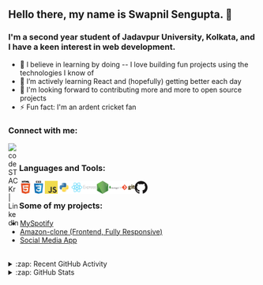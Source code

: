 ## Hello there, my name is Swapnil Sengupta. 👋

### I'm a second year student of Jadavpur University, Kolkata, and I have a keen interest in web development.

- 🔭 I believe in learning by doing -- I love building fun projects using the technologies I know of
- 🌱 I’m actively learning React and (hopefully) getting better each day
- 👯 I'm looking forward to contributing more and more to open source projects
- ⚡ Fun fact: I'm an ardent cricket fan

### Connect with me:

[<img align="left" alt="codeSTACKr | LinkedIn" width="22px" src="https://cdn.jsdelivr.net/npm/simple-icons@v3/icons/linkedin.svg" />][linkedin]


<br />

### Languages and Tools:

<img align="left" alt="HTML5" width="26px" src="https://raw.githubusercontent.com/github/explore/80688e429a7d4ef2fca1e82350fe8e3517d3494d/topics/html/html.png" />
<img align="left" alt="CSS3" width="26px" src="https://raw.githubusercontent.com/github/explore/80688e429a7d4ef2fca1e82350fe8e3517d3494d/topics/css/css.png" />
<img align="left" alt="JavaScript" width="26px" src="https://raw.githubusercontent.com/github/explore/80688e429a7d4ef2fca1e82350fe8e3517d3494d/topics/javascript/javascript.png" />
<img align="left" alt="Python" width="26px" src="https://raw.githubusercontent.com/github/explore/80688e429a7d4ef2fca1e82350fe8e3517d3494d/topics/python/python.png" />
<img align="left" alt="React" width="26px" src="https://raw.githubusercontent.com/github/explore/80688e429a7d4ef2fca1e82350fe8e3517d3494d/topics/react/react.png" />
<img align="left" alt="Express" width="26px" src="https://raw.githubusercontent.com/github/explore/80688e429a7d4ef2fca1e82350fe8e3517d3494d/topics/express/express.png" />
<img align="left" alt="Node.js" width="26px" src="https://raw.githubusercontent.com/github/explore/80688e429a7d4ef2fca1e82350fe8e3517d3494d/topics/nodejs/nodejs.png" />
<img align="left" alt="MongoDB" width="26px" src="https://raw.githubusercontent.com/github/explore/80688e429a7d4ef2fca1e82350fe8e3517d3494d/topics/mongodb/mongodb.png" />
<img align="left" alt="Git" width="26px" src="https://raw.githubusercontent.com/github/explore/80688e429a7d4ef2fca1e82350fe8e3517d3494d/topics/git/git.png" />
<img align="left" alt="GitHub" width="26px" src="https://raw.githubusercontent.com/github/explore/78df643247d429f6cc873026c0622819ad797942/topics/github/github.png" />


<br />

### Some of my projects:

- [MySpotify](https://myspotify-aa2ed.web.app/)
- [Amazon-clone (Frontend, Fully Responsive)](https://clone-cafe3.web.app)
- [Social Media App](https://lucid-archimedes-eeb6ef.netlify.app/)

<br />


<details>
  <summary>:zap: Recent GitHub Activity</summary>

<!--START_SECTION:activity-->
1. 🎉 Merged PR [#116](https://github.com/Py-Contributors/AlgorithmsAndDataStructure/pull/116) in [Py-Contributors/AlgorithmsAndDataStructure](https://github.com/Py-Contributors/AlgorithmsAndDataStructure)
2. 🎉 Merged PR [#1618](https://github.com/processing/p5.js-web-editor/pull/1618) in [processing/p5.js-web-editor](https://github.com/processing/p5.js-web-editor)
3. 🎉 Merged PR [#27](https://github.com/ayushjainrksh/conactivity/pull/27) in [ayushjainrksh/conactivity](https://github.com/ayushjainrksh/conactivity)
<!--END_SECTION:activity-->

</details>

<details>
  <summary>:zap: GitHub Stats</summary>

  <img align="left" alt="codeSTACKr's GitHub Stats" src="https://github-readme-stats-ebon-nine.vercel.app/api?username=Swapnil-2001&show_icons=true&hide_border=true" />

</details>


[linkedin]: https://www.linkedin.com/in/swapnil-sengupta-110498198/
